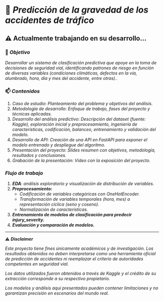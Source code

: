 # 🚦 *Predicción de la gravedad de los accidentes de tráfico*

⚠️ Actualmente trabajando en su desarrollo...
---


### 📌 *Objetivo*

*Desarrollar un sistema de clasificación predictiva que apoye en la toma de decisiones de seguridad vial, identificando patrones de riesgo en función de diversas variables (condiciones climáticas, defectos en la vía, alumbrado, hora, día y mes del accidente, entre otras)..*

### 📫 *Contenidos*

1. *Caso de estudio*: *Planteamiento del problema y objetivos del análisis.*
2. *Metodología de desarrollo*: *Enfoque de trabajo, fases del proyecto y técnicas aplicadas.*
3. *Desarrollo del análisis predictivo*: *Descripción del dataset (fuente: Kaggle), exploración inicial y preprocesamiento, ingeniería de características, codificación, balanceo, entrenamiento y validación del modelo.*
4. *Desarrollo de API*: *Creación de una API en FastAPI para exponer el modelo entrenado y despliegue del algoritmo.*
5. *Presentación del proyecto*: *Slides resumen con objetivos, metodología, resultados y conclusiones.*
6. *Grabación de la presentación*: *Video con la exposición del proyecto.*



 ### *Flujo de trabajo*
 
 1. ***EDA***: *análisis exploratorio y visualización de distribución de variables.*
 2. ***Preprocesamiento:***
     - *Codificación de variables categóricas con OneHotEncoder.*
     - *Transformación de variables temporales (hora, mes) a representación cíclica (seno y coseno).*
     - *Normalización de características.*
3. ***Entrenamiento de modelos de clasificación para predecir injury_severity.***
4. ***Evaluación y comparación de modelos.***

---
⚠️ ***Disclaimer***

*Este proyecto tiene fines únicamente académicos y de investigación. Los resultados obtenidos no deben interpretarse como una herramienta oficial de predicción de accidentes ni reemplazar el criterio de autoridades competentes en seguridad vial.*

*Los datos utilizados fueron obtenidos a través de Kaggle y el crédito de su extracción corresponde a su respectivo propietario.*

*Los modelos y análisis aquí presentados pueden contener limitaciones y no garantizan precisión en escenarios del mundo real.*
